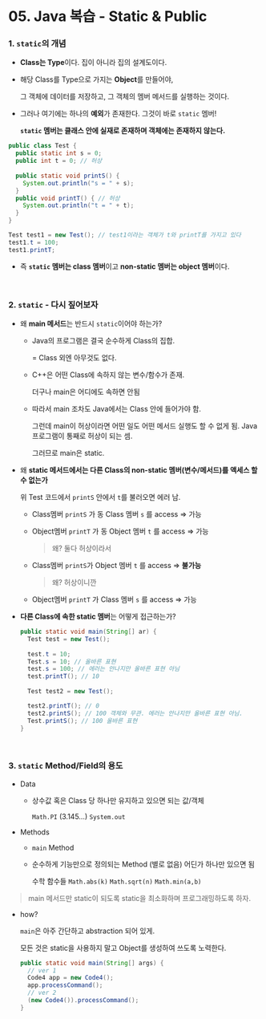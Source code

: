 # 05. Java 복습 - Static & Public

### 1. `static`의 개념

- **Class는 Type**이다. 집이 아니라 집의 설계도이다.

- 해당 Class를 Type으로 가지는 **Object**를 만들어야, 

  그 객체에 데이터를 저장하고, 그 객체의 멤버 메서드를 실행하는 것이다.

- 그러나 여기에는 하나의 **예외**가 존재한다. 그것이 바로 `static` 멤버!

  **`static` 멤버는 클래스 안에 실재로 존재하며 객체에는 존재하지 않는다.**

```java
public class Test {
  public static int s = 0;
  public int t = 0; // 허상
  
  public static void printS() {
    System.out.println("s = " + s);
  }
  public void printT() { // 허상
    System.out.println("t = " + t);
  }
}

Test test1 = new Test(); // test1이라는 객체가 t와 printT를 가지고 있다
test1.t = 100;
test1.printT;
```

- 즉 **`static` 멤버는 class 멤버**이고 **non-static 멤버는 object 멤버**이다.

<br>



### 2. `static` - 다시 짚어보자

- 왜 **main 메서드**는 반드시 `static`이어야 하는가?

  - Java의 프로그램은 결국 순수하게 Class의 집합. 

    = Class 외엔 아무것도 없다.

  - C++은 어떤 Class에 속하지 않는 변수/함수가 존재. 

    더구나 main은 어디에도 속하면 안됨

  - 따라서 main 조차도 Java에서는 Class 안에 들어가야 함.

    그런데 main이 허상이라면 어떤 일도 어떤 메서드 실행도 할 수 없게 됨. Java 프로그램이 통째로 허상이 되는 셈.

    그러므로 main은 static.

- 왜 **static 메서드에서는 다른 Class의 non-static 멤버(변수/메서드)를 액세스 할 수 없는가**

  위 Test 코드에서 `printS` 안에서 `t`를 불러오면 에러 남.

  - Class멤버 `printS` 가 동 Class 멤버 `s` 를 access => 가능

  - Object멤버 `printT` 가 동 Object 멤버 `t` 를 access => 가능 

    > 왜? 둘다 허상이라서

  - Class멤버 `printS`가 Object 멤버 `t` 를 access => **불가능**

    > 왜? 허상이니깐

  - Object멤버 `printT` 가 Class 멤버 `s` 를 access => 가능

- **다른 Class에 속한 static 멤버**는 어떻게 접근하는가?

  ```java
  public static void main(String[] ar) {
    Test test = new Test();
   
    test.t = 10;
    Test.s = 10; // 올바른 표현
    test.s = 100; // 에러는 안나지만 올바른 표현 아님
    test.printT(); // 10
    
    Test test2 = new Test();

    test2.printT(); // 0
    test2.printS(); // 100 객체와 무관. 에러는 안나지만 올바른 표현 아님.
    Test.printS(); // 100 올바른 표현
  }
  ```

<br>



### 3. `static` Method/Field의 용도

- Data

  - 상수값 혹은 Class 당 하나만 유지하고 있으면 되는 값/객체

    `Math.PI` (3.145…) `System.out`

- Methods

  - `main` Method

  - 순수하게 기능만으로 정의되는 Method (별로 없음) 어딘가 하나만 있으면 됨

    수학 함수들 `Math.abs(k)` `Math.sqrt(n)` `Math.min(a,b)`

> main 메서드만 static이 되도록 static을 최소화하며 프로그래밍하도록 하자.

- how?

  `main`은 아주 간단하고 abstraction 되어 있게.

  모든 것은 static을 사용하지 말고 Object를 생성하여 쓰도록 노력한다.

  ```java
  public static void main(String[] args) {
    // ver 1
    Code4 app = new Code4();
    app.processCommand();
    // ver 2
    (new Code4()).processCommand();
  }
  ```

<br>